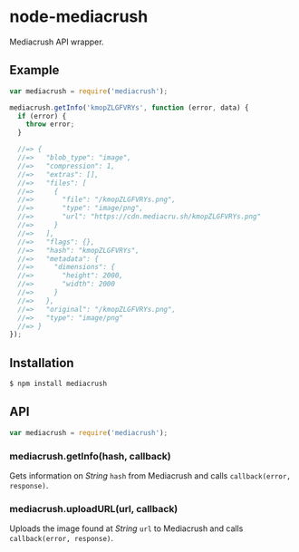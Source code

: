 # node-mediacrush

Mediacrush API wrapper.

## Example

``` javascript
var mediacrush = require('mediacrush');

mediacrush.getInfo('kmopZLGFVRYs', function (error, data) {
  if (error) {
    throw error;
  }

  //=> {
  //=>   "blob_type": "image",
  //=>   "compression": 1,
  //=>   "extras": [],
  //=>   "files": [
  //=>     {
  //=>       "file": "/kmopZLGFVRYs.png",
  //=>       "type": "image/png",
  //=>       "url": "https://cdn.mediacru.sh/kmopZLGFVRYs.png"
  //=>     }
  //=>   ],
  //=>   "flags": {},
  //=>   "hash": "kmopZLGFVRYs",
  //=>   "metadata": {
  //=>     "dimensions": {
  //=>       "height": 2000,
  //=>       "width": 2000
  //=>     }
  //=>   },
  //=>   "original": "/kmopZLGFVRYs.png",
  //=>   "type": "image/png"
  //=> }
});
```

## Installation

``` bash
$ npm install mediacrush
```

## API

``` javascript
var mediacrush = require('mediacrush');
```

### mediacrush.getInfo(hash, callback)

Gets information on _String_ `hash` from Mediacrush and calls
`callback(error, response)`.

### mediacrush.uploadURL(url, callback)

Uploads the image found at _String_ `url` to Mediacrush and calls
`callback(error, response)`.